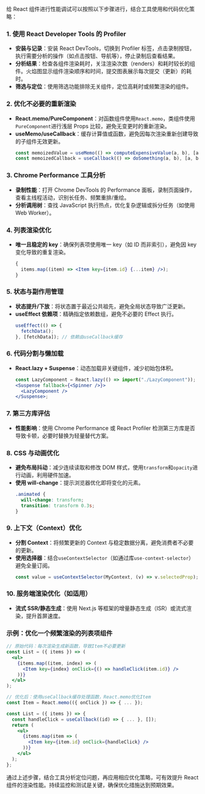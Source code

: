 给 React 组件进行性能调试可以按照以下步骤进行，结合工具使用和代码优化策略：

### 1. **使用 React Developer Tools 的 Profiler**

- **安装与记录**：安装 React DevTools，切换到 Profiler 标签，点击录制按钮，执行需要分析的操作（如点击按钮、导航等），停止录制后查看结果。
- **分析结果**：检查各组件渲染耗时，关注渲染次数（renders）和耗时较长的组件。火焰图显示组件渲染顺序和时间，提交图表展示每次提交（更新）的耗时。
- **筛选与定位**：使用筛选功能排除无关组件，定位高耗时或频繁渲染的组件。

### 2. **优化不必要的重新渲染**

- **React.memo/PureComponent**：对函数组件使用`React.memo`，类组件使用`PureComponent`进行浅层 Props 比较，避免无变更时的重新渲染。
- **useMemo/useCallback**：缓存计算值或函数，避免因每次渲染重新创建导致的子组件无效更新。
  ```jsx
  const memoizedValue = useMemo(() => computeExpensiveValue(a, b), [a, b]);
  const memoizedCallback = useCallback(() => doSomething(a, b), [a, b]);
  ```

### 3. **Chrome Performance 工具分析**

- **录制性能**：打开 Chrome DevTools 的 Performance 面板，录制页面操作，查看主线程活动，识别长任务、频繁重排/重绘。
- **分析调用树**：查找 JavaScript 执行热点，优化复杂逻辑或拆分任务（如使用 Web Worker）。

### 4. **列表渲染优化**

- **唯一且稳定的 key**：确保列表项使用唯一 key（如 ID 而非索引），避免因 key 变化导致的重复渲染。
  ```jsx
  {
    items.map((item) => <Item key={item.id} {...item} />);
  }
  ```

### 5. **状态与副作用管理**

- **状态提升/下放**：将状态置于最近公共祖先，避免全局状态导致广泛更新。
- **useEffect 依赖项**：精确指定依赖数组，避免不必要的 Effect 执行。
  ```jsx
  useEffect(() => {
    fetchData();
  }, [fetchData]); // 依赖由useCallback缓存
  ```

### 6. **代码分割与懒加载**

- **React.lazy + Suspense**：动态加载非关键组件，减少初始包体积。
  ```jsx
  const LazyComponent = React.lazy(() => import("./LazyComponent"));
  <Suspense fallback={<Spinner />}>
    <LazyComponent />
  </Suspense>;
  ```

### 7. **第三方库评估**

- **性能影响**：使用 Chrome Performance 或 React Profiler 检测第三方库是否导致卡顿，必要时替换为轻量替代方案。

### 8. **CSS 与动画优化**

- **避免布局抖动**：减少连续读取和修改 DOM 样式，使用`transform`和`opacity`进行动画，利用硬件加速。
- **使用 will-change**：提示浏览器优化即将变化的元素。
  ```css
  .animated {
    will-change: transform;
    transition: transform 0.3s;
  }
  ```

### 9. **上下文（Context）优化**

- **分割 Context**：将频繁更新的 Context 与稳定数据分离，避免消费者不必要的更新。
- **使用选择器**：结合`useContextSelector`（如通过库`use-context-selector`）避免全量订阅。
  ```jsx
  const value = useContextSelector(MyContext, (v) => v.selectedProp);
  ```

### 10. **服务端渲染优化（如适用）**

- **流式 SSR/静态生成**：使用 Next.js 等框架的增量静态生成（ISR）或流式渲染，提升首屏速度。

### 示例：优化一个频繁渲染的列表项组件

```jsx
// 原始代码：每次渲染生成新函数，导致Item不必要更新
const List = ({ items }) => (
  <ul>
    {items.map((item, index) => (
      <Item key={index} onClick={() => handleClick(item.id)} />
    ))}
  </ul>
);

// 优化后：使用useCallback缓存处理函数，React.memo优化Item
const Item = React.memo(({ onClick }) => { ... });

const List = ({ items }) => {
  const handleClick = useCallback((id) => { ... }, []);
  return (
    <ul>
      {items.map(item => (
        <Item key={item.id} onClick={handleClick} />
      ))}
    </ul>
  );
};
```

通过上述步骤，结合工具分析定位问题，再应用相应优化策略，可有效提升 React 组件的渲染性能。持续监控和测试是关键，确保优化措施达到预期效果。
